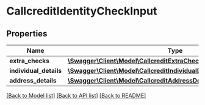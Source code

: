 # CallcreditIdentityCheckInput

## Properties
Name | Type | Description | Notes
------------ | ------------- | ------------- | -------------
**extra_checks** | [**\Swagger\Client\Model\CallcreditExtraChecksInputExtraChecks**](CallcreditExtraChecksInputExtraChecks.md) |  | [optional] 
**individual_details** | [**\Swagger\Client\Model\CallcreditIndividualDetailsInputIndividualDetails**](CallcreditIndividualDetailsInputIndividualDetails.md) |  | [optional] 
**address_details** | [**\Swagger\Client\Model\CallcreditAddressDetailsInputAddressDetails**](CallcreditAddressDetailsInputAddressDetails.md) |  | [optional] 

[[Back to Model list]](../README.md#documentation-for-models) [[Back to API list]](../README.md#documentation-for-api-endpoints) [[Back to README]](../README.md)


